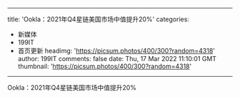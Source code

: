 
---
title: 'Ookla：2021年Q4星链美国市场中值提升20%'
categories: 
 - 新媒体
 - 199IT
 - 首页更新
headimg: 'https://picsum.photos/400/300?random=4318'
author: 199IT
comments: false
date: Thu, 17 Mar 2022 11:10:01 GMT
thumbnail: 'https://picsum.photos/400/300?random=4318'
---

<div>   
Ookla：2021年Q4星链美国市场中值提升20%  
</div>
            